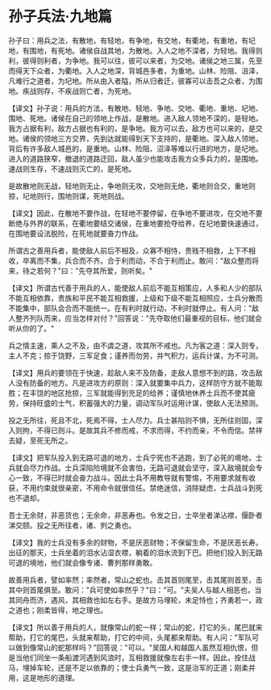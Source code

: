 # 孙子兵法·九地篇

孙子曰：用兵之法，有散地，有轻地，有争地，有交地，有衢地，有重地，有圮地，有围地，有死地。诸侯自战其地，为散地。入人之地不深者，为轻地。我得则利，彼得则利者，为争地。我可以往，彼可以来者，为交地。诸侯之地三属，先至而得天下众者，为衢地。入人之地深，背城邑多者，为重地。山林、险阻、沮泽，凡难行之道者，为圮地。所从由入者隘，所从归者迂，彼寡可以击吾之众者，为围地。疾战则存，不疾战则亡者，为死地。

【译文】孙子说：用兵的方法，有散地、轻地、争地、交地、衢地、重地、圮地、围地、死地。诸侯在自己的领地上作战，是散地。进入敌人领地不深的，是轻地。我方占据有利，敌方占据也有利的，是争地。我方可以去，敌方也可以来的，是交地。诸侯的领地三方交界，先到达就能得到天下支持的，是衢地。深入敌人领地，背后有许多敌人城邑的，是重地。山林、险阻、沼泽等难以行进的地方，是圮地。进入的道路狭窄，撤退的道路迂回，敌人虽少也能攻击我方众多兵力的，是围地。速战则生存，不速战则灭亡的，是死地。

是故散地则无战，轻地则无止，争地则无攻，交地则无绝，衢地则合交，重地则掠，圮地则行，围地则谋，死地则战。

【译文】因此，在散地不要作战，在轻地不要停留，在争地不要进攻，在交地不要断绝与外界的联系，在衢地要结交诸侯，在重地要抢夺给养，在圮地要快速通过，在围地要设法脱险，在死地就要奋力作战。

所谓古之善用兵者，能使敌人前后不相及，众寡不相恃，贵贱不相救，上下不相收，卒离而不集，兵合而不齐。合于利而动，不合于利而止。敢问："敌众整而将来，待之若何？"曰："先夺其所爱，则听矣。"

【译文】所谓古代善于用兵的人，能使敌人前后不能互相策应，人多和人少的部队不能互相依靠，贵族和平民不能互相救援，上级和下级不能互相照应，士兵分散而不能集中，部队会合而不能统一。在有利时就行动，不利时就停止。有人问："敌人整齐列队而来，应当怎样对付？"回答说："先夺取他们最重视的目标，他们就会听从你的了。"

兵之情主速，乘人之不及，由不虞之道，攻其所不戒也。凡为客之道：深入则专，主人不克；掠于饶野，三军足食；谨养而勿劳，并气积力，运兵计谋，为不可测。

【译文】用兵的要领在于快速，趁敌人来不及防备，走敌人意想不到的路，攻击敌人没有防备的地方。凡是进攻方的原则：深入就要集中兵力，这样防守方就不能取胜；在丰饶的地区抢掠，三军就能得到充足的给养；谨慎地休养士兵而不使其疲劳，保持旺盛的士气，积蓄强大的力量，调动军队时运用计谋，使敌人无法预测。

投之无所往，死且不北，死焉不得，士人尽力。兵士甚陷则不惧，无所往则固，深入则拘，不得已则斗。是故其兵不修而戒，不求而得，不约而亲，不令而信。禁祥去疑，至死无所之。

【译文】把军队投入到无路可退的地方，士兵宁死也不逃跑，到了必死的境地，士兵就会尽力作战。士兵深陷险境就不会害怕，无路可退就会坚守，深入敌境就会专心一致，不得已时就会奋力战斗。因此士兵不用教导就有警惕，不用要求就有收获，不用约束就很亲密，不用命令就很信任。禁绝迷信，消除疑虑，士兵战斗到死也不退却。

吾士无余财，非恶货也；无余命，非恶寿也。令发之日，士卒坐者涕沾襟，偃卧者涕交颐。投之无所往者，诸、刿之勇也。

【译文】我的士兵没有多余的财物，不是厌恶财物；不保留生命，不是厌恶长寿。出征的那天，士兵坐着的泪水沾湿衣襟，躺着的泪水流到下巴。把他们投入到无路可退的境地，他们就会像专诸、曹刿那样勇敢。

故善用兵者，譬如率然；率然者，常山之蛇也。击其首则尾至，击其尾则首至，击其中则首尾俱至。敢问："兵可使如率然乎？"曰："可。"夫吴人与越人相恶也，当其同舟而济，遇风，其相救也如左右手。是故方马埋轮，未足恃也；齐勇若一，政之道也；刚柔皆得，地之理也。

【译文】所以善于用兵的人，就像常山的蛇一样；常山的蛇，打它的头，尾巴就来帮助，打它的尾巴，头就来帮助，打它的中间，头尾都来帮助。有人问："军队可以做到像常山的蛇那样吗？"回答说："可以。"吴国人和越国人虽然互相仇恨，但是当他们同坐一条船渡河遇到风浪时，互相救援就像左右手一样。因此，拴住战马，埋掉车轮，还是不足以依靠的；使士兵勇气一致，这是治军的正道；刚柔并用，这是地形的道理。 